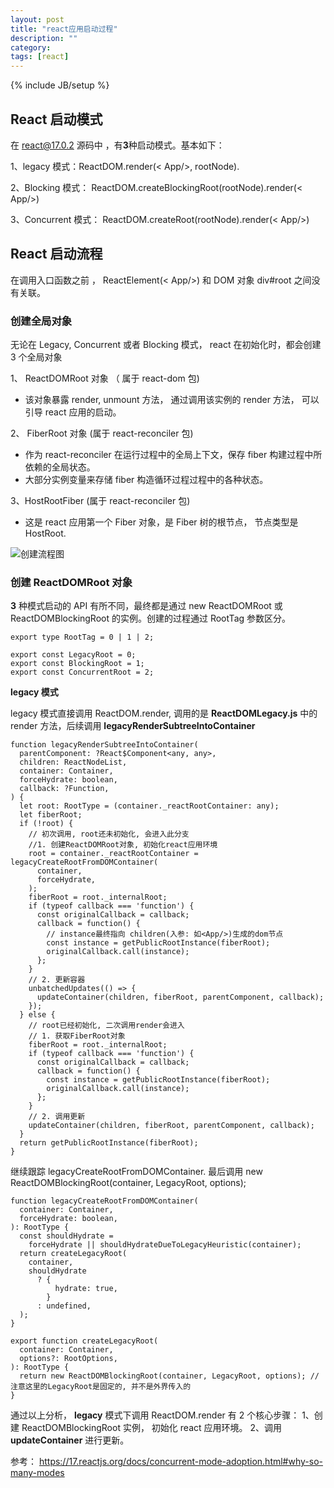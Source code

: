 ```yaml
---
layout: post
title: "react应用启动过程"
description: ""
category:
tags: [react]
---
```


{% include JB/setup %}

## React 启动模式

在 react@17.0.2 源码中 ，有**3**种启动模式。基本如下：

1、legacy 模式：ReactDOM.render(< App/>, rootNode).

2、Blocking 模式： ReactDOM.createBlockingRoot(rootNode).render(< App/>)

3、Concurrent 模式： ReactDOM.createRoot(rootNode).render(< App/>)

## React 启动流程

在调用入口函数之前 ， ReactElement(< App/>) 和 DOM 对象 div#root 之间没有关联。

### 创建全局对象

无论在 Legacy, Concurrent 或者 Blocking 模式， react 在初始化时，都会创建 3 个全局对象

1、 ReactDOMRoot 对象 （ 属于 react-dom 包)

- 该对象暴露 render, unmount 方法， 通过调用该实例的 render 方法， 可以引导 react 应用的启动。

2、 FiberRoot 对象 (属于 react-reconciler 包)

- 作为 react-reconciler 在运行过程中的全局上下文，保存 fiber 构建过程中所依赖的全局状态。
- 大部分实例变量来存储 fiber 构造循环过程过程中的各种状态。

3、HostRootFiber (属于 react-reconciler 包)

- 这是 react 应用第一个 Fiber 对象，是 Fiber 树的根节点， 节点类型是 HostRoot.

![创建流程图](https://19ba.oss-cn-hangzhou.aliyuncs.com/blog/img/function-call.fc60389d.png)

### 创建 ReactDOMRoot 对象

**3** 种模式启动的 API 有所不同，最终都是通过 new ReactDOMRoot 或 ReactDOMBlockingRoot 的实例。创建的过程通过 RootTag 参数区分。

```
export type RootTag = 0 | 1 | 2;

export const LegacyRoot = 0;
export const BlockingRoot = 1;
export const ConcurrentRoot = 2;

```

**legacy 模式**

legacy 模式直接调用 ReactDOM.render, 调用的是 **ReactDOMLegacy.js** 中的 render 方法，后续调用 **legacyRenderSubtreeIntoContainer**

```
function legacyRenderSubtreeIntoContainer(
  parentComponent: ?React$Component<any, any>,
  children: ReactNodeList,
  container: Container,
  forceHydrate: boolean,
  callback: ?Function,
) {
  let root: RootType = (container._reactRootContainer: any);
  let fiberRoot;
  if (!root) {
    // 初次调用, root还未初始化, 会进入此分支
    //1. 创建ReactDOMRoot对象, 初始化react应用环境
    root = container._reactRootContainer = legacyCreateRootFromDOMContainer(
      container,
      forceHydrate,
    );
    fiberRoot = root._internalRoot;
    if (typeof callback === 'function') {
      const originalCallback = callback;
      callback = function() {
        // instance最终指向 children(入参: 如<App/>)生成的dom节点
        const instance = getPublicRootInstance(fiberRoot);
        originalCallback.call(instance);
      };
    }
    // 2. 更新容器
    unbatchedUpdates(() => {
      updateContainer(children, fiberRoot, parentComponent, callback);
    });
  } else {
    // root已经初始化, 二次调用render会进入
    // 1. 获取FiberRoot对象
    fiberRoot = root._internalRoot;
    if (typeof callback === 'function') {
      const originalCallback = callback;
      callback = function() {
        const instance = getPublicRootInstance(fiberRoot);
        originalCallback.call(instance);
      };
    }
    // 2. 调用更新
    updateContainer(children, fiberRoot, parentComponent, callback);
  }
  return getPublicRootInstance(fiberRoot);
}

```

继续跟踪 legacyCreateRootFromDOMContainer. 最后调用 new ReactDOMBlockingRoot(container, LegacyRoot, options);

```
function legacyCreateRootFromDOMContainer(
  container: Container,
  forceHydrate: boolean,
): RootType {
  const shouldHydrate =
    forceHydrate || shouldHydrateDueToLegacyHeuristic(container);
  return createLegacyRoot(
    container,
    shouldHydrate
      ? {
          hydrate: true,
        }
      : undefined,
  );
}

export function createLegacyRoot(
  container: Container,
  options?: RootOptions,
): RootType {
  return new ReactDOMBlockingRoot(container, LegacyRoot, options); // 注意这里的LegacyRoot是固定的, 并不是外界传入的
}
```

通过以上分析， **legacy** 模式下调用 ReactDOM.render 有 2 个核心步骤：
1、创建 ReactDOMBlockingRoot 实例， 初始化 react 应用环境。
2、调用 **updateContainer** 进行更新。

参考：
https://17.reactjs.org/docs/concurrent-mode-adoption.html#why-so-many-modes
